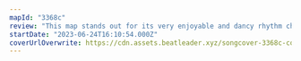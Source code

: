 ```yaml
---
mapId: "3368c"
review: "This map stands out for its very enjoyable and dancy rhythm choices,  excellent representation and engaging patterns on all 3 diffs and its sweet lightshow in the rock mixtape environment!"
startDate: "2023-06-24T16:10:54.000Z"
coverUrlOverwrite: https://cdn.assets.beatleader.xyz/songcover-3368c-cover.jpg
---
```

